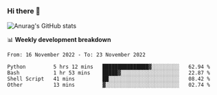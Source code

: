 ### Hi there 👋
![Anurag's GitHub stats](https://github-readme-stats.vercel.app/api?username=jami1024&show_icons=true&theme=radical)

📊 **Weekly development breakdown**
<!--START_SECTION:waka-->

```text
From: 16 November 2022 - To: 23 November 2022

Python         5 hrs 12 mins   ███████████████▓░░░░░░░░░   62.94 %
Bash           1 hr 53 mins    █████▓░░░░░░░░░░░░░░░░░░░   22.87 %
Shell Script   41 mins         ██░░░░░░░░░░░░░░░░░░░░░░░   08.42 %
Other          13 mins         ▓░░░░░░░░░░░░░░░░░░░░░░░░   02.74 %
```

<!--END_SECTION:waka-->
<!--
**jami1024/jami1024** is a ✨ _special_ ✨ repository because its `README.md` (this file) appears on your GitHub profile.

Here are some ideas to get you started:

- 🔭 I’m currently working on ...
- 🌱 I’m currently learning ...
- 👯 I’m looking to collaborate on ...
- 🤔 I’m looking for help with ...
- 💬 Ask me about ...
- 📫 How to reach me: ...
- 😄 Pronouns: ...
- ⚡ Fun fact: ...
-->

